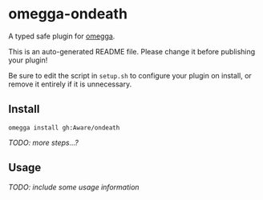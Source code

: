 <!--

When uploading your plugin to github/gitlab
start your repo name with "omegga-"

example: https://github.com/Aware/omegga-ondeath

Your plugin will be installed via omegga install gh:Aware/ondeath

-->

# omegga-ondeath

A typed safe plugin for [omegga](https://github.com/brickadia-community/omegga).

This is an auto-generated README file. Please change it before publishing your plugin!

Be sure to edit the script in `setup.sh` to configure your plugin on install, or
remove it entirely if it is unnecessary.

## Install

`omegga install gh:Aware/ondeath`

_TODO: more steps...?_

## Usage

_TODO: include some usage information_
